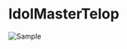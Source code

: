 # IdolMasterTelop

![Sample](https://github.com/tomochan/IdolMasterTelop/blob/master/sample/idol_master_telop.png)
